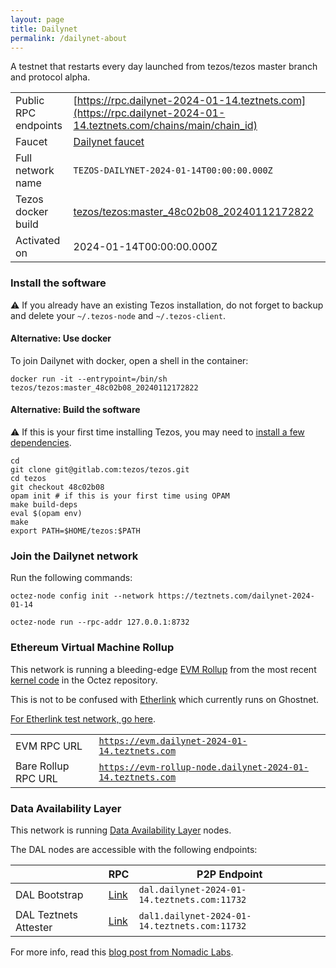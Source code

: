```yaml
---
layout: page
title: Dailynet
permalink: /dailynet-about
---
```


A testnet that restarts every day launched from tezos/tezos master branch and protocol alpha.

| | |
|-------|---------------------|
| Public RPC endpoints | [https://rpc.dailynet-2024-01-14.teztnets.com](https://rpc.dailynet-2024-01-14.teztnets.com/chains/main/chain_id)<br/> |
| Faucet | [Dailynet faucet](https://faucet.dailynet-2024-01-14.teztnets.com) |
| Full network name | `TEZOS-DAILYNET-2024-01-14T00:00:00.000Z` |
| Tezos docker build | [tezos/tezos:master_48c02b08_20240112172822](https://hub.docker.com/r/tezos/tezos/tags?page=1&ordering=last_updated&name=master_48c02b08_20240112172822) |
| Activated on | 2024-01-14T00:00:00.000Z |





### Install the software

⚠️  If you already have an existing Tezos installation, do not forget to backup and delete your `~/.tezos-node` and `~/.tezos-client`.



#### Alternative: Use docker

To join Dailynet with docker, open a shell in the container:

```
docker run -it --entrypoint=/bin/sh tezos/tezos:master_48c02b08_20240112172822
```

#### Alternative: Build the software

⚠️  If this is your first time installing Tezos, you may need to [install a few dependencies](https://tezos.gitlab.io/introduction/howtoget.html#setting-up-the-development-environment-from-scratch).

```
cd
git clone git@gitlab.com:tezos/tezos.git
cd tezos
git checkout 48c02b08
opam init # if this is your first time using OPAM
make build-deps
eval $(opam env)
make
export PATH=$HOME/tezos:$PATH
```

### Join the Dailynet network

Run the following commands:

```
octez-node config init --network https://teztnets.com/dailynet-2024-01-14

octez-node run --rpc-addr 127.0.0.1:8732
```


### Ethereum Virtual Machine Rollup

This network is running a bleeding-edge [EVM Rollup](https://docs.etherlink.com/welcome/what-is-etherlink) from the most recent [kernel code](https://gitlab.com/tezos/tezos/-/tree/master/etherlink) in the Octez repository.

This is not to be confused with [Etherlink](https://docs.etherlink.com/get-started/connect-your-wallet-to-etherlink) which currently runs on Ghostnet.

[For Etherlink test network, go here](https://docs.etherlink.com/get-started/connect-your-wallet-to-etherlink).

| | |
|-------|---------------------|
| EVM RPC URL | [`https://evm.dailynet-2024-01-14.teztnets.com`](https://evm.dailynet-2024-01-14.teztnets.com) |
| Bare Rollup RPC URL | [`https://evm-rollup-node.dailynet-2024-01-14.teztnets.com`](https://evm-rollup-node.dailynet-2024-01-14.teztnets.com/global/block/head) |




### Data Availability Layer

This network is running [Data Availability Layer](https://tezos.gitlab.io/shell/dal.html) nodes.


The DAL nodes are accessible with the following endpoints:

| | RPC | P2P Endpoint |
|------------|---------|--------------|
| DAL Bootstrap | [Link](https://dal-bootstrap-rpc.dailynet-2024-01-14.teztnets.com) | `dal.dailynet-2024-01-14.teztnets.com:11732` |
| DAL Teztnets Attester | [Link](https://dal-attester-rpc.dailynet-2024-01-14.teztnets.com) | `dal1.dailynet-2024-01-14.teztnets.com:11732` |


For more info, read this [blog post from Nomadic Labs](https://research-development.nomadic-labs.com/data-availability-layer-tezos.html).



